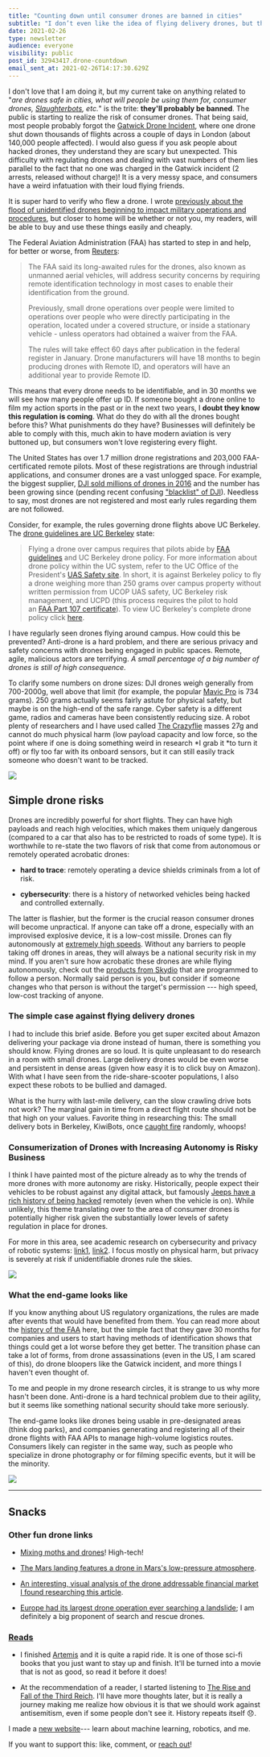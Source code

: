 ```yaml
---
title: "Counting down until consumer drones are banned in cities"
subtitle: "I don’t even like the idea of flying delivery drones, but that will be all we have."
date: 2021-02-26
type: newsletter
audience: everyone
visibility: public
post_id: 32943417.drone-countdown
email_sent_at: 2021-02-26T14:17:30.629Z
---
```

I don't love that I am doing it, but my current take on anything related to "*are drones safe in cities, what will people be using them for, consumer drones, [Slaughterbots](https://www.youtube.com/watch?v=9CO6M2HsoIA), etc.*" is the trite: **they'll probably be banned**. The public is starting to realize the risk of consumer drones. That being said, most people probably forgot the [Gatwick Drone Incident](https://en.wikipedia.org/wiki/Gatwick_Airport_drone_incident), where one drone shut down thousands of flights across a couple of days in London (about 140,000 people affected). I would also guess if you ask people about hacked drones, they understand they are scary but unexpected. This difficulty with regulating drones and dealing with vast numbers of them lies parallel to the fact that no one was charged in the Gatwick incident (2 arrests, released without charge)! It is a very messy space, and consumers have a weird infatuation with their loud flying friends.

It is super hard to verify who flew a drone. I wrote [previously about the flood of unidentified drones beginning to impact military operations and procedures](https://robotic.substack.com/p/drones-swarms-and-storms-of-drones), but closer to home will be whether or not you, my readers, will be able to buy and use these things easily and cheaply.

The Federal Aviation Administration (FAA) has started to step in and help, for better or worse, from [Reuters](https://www.reuters.com/article/us-usa-drones-faa-idUSKBN2921R8):

> The FAA said its long-awaited rules for the drones, also known as unmanned aerial vehicles, will address security concerns by requiring remote identification technology in most cases to enable their identification from the ground.
>
> Previously, small drone operations over people were limited to operations over people who were directly participating in the operation, located under a covered structure, or inside a stationary vehicle - unless operators had obtained a waiver from the FAA.
>
> The rules will take effect 60 days after publication in the federal register in January. Drone manufacturers will have 18 months to begin producing drones with Remote ID, and operators will have an additional year to provide Remote ID.

This means that every drone needs to be identifiable, and in 30 months we will see how many people offer up ID. If someone bought a drone online to film my action sports in the past or in the next two years, I **doubt they know this regulation is coming**. What do they do with all the drones bought before this? What punishments do they have? Businesses will definitely be able to comply with this, much akin to have modern aviation is very buttoned up, but consumers won't love registering every flight.

The United States has over 1.7 million drone registrations and 203,000 FAA-certificated remote pilots. Most of these registrations are through industrial applications, and consumer drones are a vast unlogged space. For example, the biggest supplier, [DJI sold millions of drones in 2016](https://www.vox.com/2017/4/14/14690576/drone-market-share-growth-charts-dji-forecast) and the number has been growing since (pending recent confusing ["blacklist" of DJI](https://www.theverge.com/2020/12/23/22193660/us-government-dji-drone-entity-list-export-ban-effects)). Needless to say, most drones are not registered and most early rules regarding them are not followed.

Consider, for example, the rules governing drone flights above UC Berkeley. The [drone guidelines are UC Berkeley](https://uav.berkeley.edu/campus.html) state:

> Flying a drone over campus requires that pilots abide by [FAA guidelines](https://www.faa.gov/uas/faqs/) and UC Berkeley drone policy. For more information about drone policy within the UC system, refer to the UC Office of the President\'s [UAS Safety site](https://www.ucop.edu/enterprise-risk-management/resources/centers-of-excellence/unmanned-aircraft-systems-safety.html). In short, it is against Berkeley policy to fly a drone weighing more than 250 grams over campus property without written permission from UCOP UAS safety, UC Berkeley risk management, and UCPD (this process requires the pilot to hold an [FAA Part 107 certificate](https://www.faa.gov/news/fact_sheets/news_story.cfm?newsId=20516)). To view UC Berkeley\'s complete drone policy click [here](https://campuspol.berkeley.edu/policies/drone(campus).pdf).

I have regularly seen drones flying around campus. How could this be prevented? Anti-drone is a hard problem, and there are serious privacy and safety concerns with drones being engaged in public spaces. Remote, agile, malicious actors are terrifying. *A small percentage of a big number of drones is still of high consequence.*

To clarify some numbers on drone sizes: DJI drones weigh generally from 700-2000g, well above that limit (for example, the popular [Mavic Pro](https://www.dji.com/mavic/info) is 734 grams). 250 grams actually seems fairly astute for physical safety, but maybe is on the high-end of the safe range. Cyber safety is a different game, radios and cameras have been consistently reducing size. A robot plenty of researchers and I have used called [The Crazyflie](https://www.bitcraze.io/products/old-products/crazyflie-2-0/) masses 27g and cannot do much physical harm (low payload capacity and low force, so the point where if one is doing something weird in research *I grab it *to turn it off) or fly too far with its onboard sensors, but it can still easily track someone who doesn't want to be tracked.

![](https://bucketeer-e05bbc84-baa3-437e-9518-adb32be77984.s3.amazonaws.com/public/images/31c874ed-c2a4-43f7-a773-891a1fb5f73b_5763x3799.jpeg)

## Simple drone risks

Drones are incredibly powerful for short flights. They can have high payloads and reach high velocities, which makes them uniquely dangerous (compared to a car that also has to be restricted to roads of some type). It is worthwhile to re-state the two flavors of risk that come from autonomous or remotely operated acrobatic drones:

-   **hard to trace**: remotely operating a device shields criminals from a lot of risk. 

-   **cybersecurity**: there is a history of networked vehicles being hacked and controlled externally. 

The latter is flashier, but the former is the crucial reason consumer drones will become unpractical. If anyone can take off a drone, especially with an improvised explosive device, it is a low-cost missile. Drones can fly autonomously at [extremely high speeds](http://citeseerx.ist.psu.edu/viewdoc/download?doi=10.1.1.490.7958&rep=rep1&type=pdf). Without any barriers to people taking off drones in areas, they will always be a national security risk in my mind. If you aren't sure how acrobatic these drones are while flying autonomously, check out the [products from Skydio](https://skydio.com/skydio-autonomy) that are programmed to follow a person. Normally said person is you, but consider if someone changes who that person is without the target's permission --- high speed, low-cost tracking of anyone.

### The simple case against flying delivery drones

I had to include this brief aside. Before you get super excited about Amazon delivering your package via drone instead of human, there is something you should know. Flying drones are so loud. It is quite unpleasant to do research in a room with small drones. Large delivery drones would be even worse and persistent in dense areas (given how easy it is to click buy on Amazon). With what I have seen from the ride-share-scooter populations, I also expect these robots to be bullied and damaged. 

What is the hurry with last-mile delivery, can the slow crawling drive bots not work? The marginal gain in time from a direct flight route should not be that high on your values. Favorite thing in researching this: The small delivery bots in Berkeley, KiwiBots, once [caught fire](https://www.theverge.com/2018/12/17/18144304/kiwibot-fire-berkeley-california-thermal-runaway-faulty-battery) randomly, whoops!

### Consumerization of Drones with Increasing Autonomy is Risky Business

I think I have painted most of the picture already as to why the trends of more drones with more autonomy are risky. Historically, people expect their vehicles to be robust against any digital attack, but famously [Jeeps have a rich history of being hacked](https://www.wired.com/2016/08/jeep-hackers-return-high-speed-steering-acceleration-hacks/) remotely (even when the vehicle is on). While unlikely, this theme translating over to the area of consumer drones is potentially higher risk given the substantially lower levels of safety regulation in place for drones.

For more in this area, see academic research on cybersecurity and privacy of robotic systems: [link1](https://pdfs.semanticscholar.org/adad/5d215649d0612786ebe473dbb7cab424bcd3.pdf), [link2](http://cogsima2017.ieee-cogsima.org/files/2016/01/1570327905_Clark.pdf). I focus mostly on physical harm, but privacy is severely at risk if unidentifiable drones rule the skies.

![](https://bucketeer-e05bbc84-baa3-437e-9518-adb32be77984.s3.amazonaws.com/public/images/cf32df19-e3dd-4782-885c-c7dbdce607c1_2476x1707.jpeg)

### What the end-game looks like

If you know anything about US regulatory organizations, the rules are made after events that would have benefited from them. You can read more about the [history of the FAA](https://www.faa.gov/about/history/brief_history/) here, but the simple fact that they gave 30 months for companies and users to start having methods of identification shows that things could get a lot worse before they get better. The transition phase can take a lot of forms, from drone assassinations (even in the US, I am scared of this), do drone bloopers like the Gatwick incident, and more things I haven't even thought of. 

To me and people in my drone research circles, it is strange to us why more hasn't been done. Anti-drone is a hard technical problem due to their agility, but it seems like something national security should take more seriously.

The end-game looks like drones being usable in pre-designated areas (think dog parks), and companies generating and registering all of their drone flights with FAA APIs to manage high-volume logistics routes. Consumers likely can register in the same way, such as people who specialize in drone photography or for filming specific events, but it will be the minority.

![](https://bucketeer-e05bbc84-baa3-437e-9518-adb32be77984.s3.amazonaws.com/public/images/7fdce3ac-7631-4ac3-9589-1688ae5b9b60_4032x2320.jpeg)

<div>

------------------------------------------------------------------------

</div>

## Snacks

### Other fun drone links

-   [Mixing moths and drones](https://spectrum.ieee.org/automaton/robotics/drones/smellicopter-drone-live-moth-antenna)! High-tech! 

-   [The Mars landing features a drone in Mars's low-pressure atmosphere](https://mars.nasa.gov/technology/helicopter/).

-   [An interesting, visual analysis of the drone addressable financial market I found researching this article](https://www.goldmansachs.com/insights/technology-driving-innovation/drones/).

-   [Europe had its largest drone operation ever searching a landslide](https://www.uasnorway.no/europes-largest-drone-operation-after-deadly-landslide-in-norway-420-missions-and-200-hours-of-airtime/); I am definitely a big proponent of search and rescue drones.

### [Reads](https://www.natolambert.com/bookshelf)

-   I finished [Artemis](https://en.wikipedia.org/wiki/Artemis_(novel)) and it is quite a rapid ride. It is one of those sci-fi books that you just want to stay up and finish. It'll be turned into a movie that is not as good, so read it before it does!

-   At the recommendation of a reader, I started listening to [The Rise and Fall of the Third Reich](). I'll have more thoughts later, but it is really a journey making me realize how obvious it is that we should work against antisemitism, even if some people don't see it. History repeats itself 😞.

I made a [new website](https://www.natolambert.com)--- learn about machine learning, robotics, and me.

If you want to support this: like, comment, or [reach out](https://twitter.com/natolambert)!
